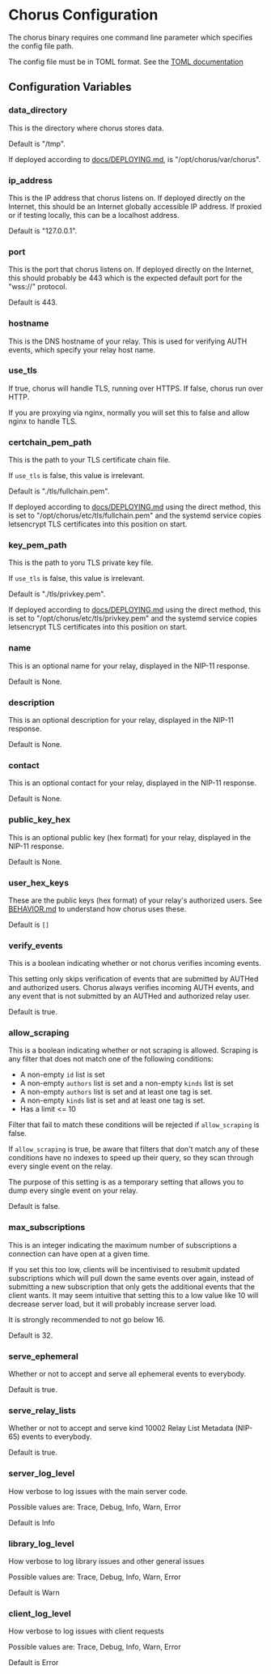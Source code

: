# Chorus Configuration

The chorus binary requires one command line parameter which specifies the config file path.

The config file must be in TOML format. See the [TOML documentation](https://github.com/toml-lang/toml)

## Configuration Variables

### data_directory

This is the directory where chorus stores data.

Default is "/tmp".

If deployed according to [docs/DEPLOYING.md](docs/DEPLOYING.md), is "/opt/chorus/var/chorus".

### ip_address

This is the IP address that chorus listens on. If deployed directly on the Internet, this should
be an Internet globally accessible IP address. If proxied or if testing locally, this can be
a localhost address.

Default is "127.0.0.1".

### port

This is the port that chorus listens on. If deployed directly on the Internet, this should
probably be 443 which is the expected default port for the "wss://" protocol.

Default is 443.

### hostname

This is the DNS hostname of your relay. This is used for verifying AUTH events, which specify
your relay host name.

### use_tls

If true, chorus will handle TLS, running over HTTPS.  If false, chorus run over HTTP.

If you are proxying via nginx, normally you will set this to false and allow nginx to handle
TLS.

### certchain_pem_path

This is the path to your TLS certificate chain file.

If `use_tls` is false, this value is irrelevant.

Default is "./tls/fullchain.pem".

If deployed according to [docs/DEPLOYING.md](docs/DEPLOYING.md) using the direct method,
this is set to "/opt/chorus/etc/tls/fullchain.pem" and the systemd service copies letsencrypt
TLS certificates into this position on start.

### key_pem_path

This is the path to yoru TLS private key file.

If `use_tls` is false, this value is irrelevant.

Default is "./tls/privkey.pem".

If deployed according to [docs/DEPLOYING.md](docs/DEPLOYING.md) using the direct method,
this is set to "/opt/chorus/etc/tls/privkey.pem" and the systemd service copies letsencrypt
TLS certificates into this position on start.

### name

This is an optional name for your relay, displayed in the NIP-11 response.

Default is None.

### description

This is an optional description for your relay, displayed in the NIP-11 response.

Default is None.

### contact

This is an optional contact for your relay, displayed in the NIP-11 response.

Default is None.

### public_key_hex

This is an optional public key (hex format) for your relay, displayed in the NIP-11 response.

Default is None.

### user_hex_keys

These are the public keys (hex format) of your relay's authorized users. See [BEHAVIOR.md](BEHAVIOR.md) to understand how chorus uses these.

Default is `[]`

### verify_events

This is a boolean indicating whether or not chorus verifies incoming events.

This setting only skips verification of events that are submitted by AUTHed and authorized users. Chorus always verifies incoming AUTH events, and any event that is not submitted by an AUTHed and authorized relay user.

Default is true.

### allow_scraping

This is a boolean indicating whether or not scraping is allowed. Scraping is any filter that does not match one of the following conditions:

- A non-empty `id` list is set
- A non-empty `authors` list is set and a non-empty `kinds` list is set
- A non-empty `authors` list is set and at least one tag is set.
- A non-empty `kinds` list is set and at least one tag is set.
- Has a limit <= 10

Filter that fail to match these conditions will be rejected if `allow_scraping` is false.

If `allow_scraping` is true, be aware that filters that don't match any of these conditions have no indexes to speed up their query, so they scan through every single event on the relay.

The purpose of this setting is as a temporary setting that allows you to dump every single event on your relay.

Default is false.

### max_subscriptions

This is an integer indicating the maximum number of subscriptions a connection can have open at a given time.

If you set this too low, clients will be incentivised to resubmit updated subscriptions which will pull down the same events over again, instead of submitting a new subscription that only gets the additional events that the client wants. It may seem intuitive that setting this to a low value like 10 will decrease server load, but it will probably increase server load.

It is strongly recommended to not go below 16.

Default is 32.

### serve_ephemeral

Whether or not to accept and serve all ephemeral events to everybody.

Default is true.

### serve_relay_lists

Whether or not to accept and serve kind 10002 Relay List Metadata (NIP-65) events to everybody.

Default is true.

### server_log_level

How verbose to log issues with the main server code.

Possible values are: Trace, Debug, Info, Warn, Error

Default is Info

### library_log_level

How verbose to log library issues and other general issues

Possible values are: Trace, Debug, Info, Warn, Error

Default is Warn

### client_log_level

How verbose to log issues with client requests

Possible values are: Trace, Debug, Info, Warn, Error

Default is Error

